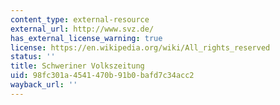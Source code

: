 ```yaml
---
content_type: external-resource
external_url: http://www.svz.de/
has_external_license_warning: true
license: https://en.wikipedia.org/wiki/All_rights_reserved
status: ''
title: Schweriner Volkszeitung
uid: 98fc301a-4541-470b-91b0-bafd7c34acc2
wayback_url: ''
---
```

